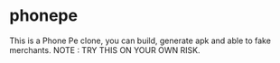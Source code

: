 # phonepe
This is a Phone Pe clone, you can build, generate apk and able to fake merchants. 
  NOTE : TRY THIS ON YOUR OWN RISK.
